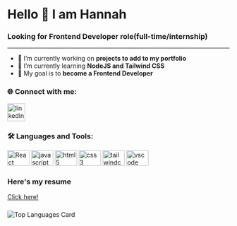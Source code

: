 # Hello 👋 I am Hannah

### Looking for Frontend Developer role(full-time/internship)

***

- 🔭 I’m currently working on **projects to add to my portfolio**
- 🌱 I’m currently learning **NodeJS and Tailwind CSS**
- 🥅  My goal is to **become a Frontend Developer**

### 🌐 Connect with me:

<div>
<a href="https://www.linkedin.com/in/hannahk26/" target="_blank" rel="noopener noreferrer"><img align="center" src="https://upload.wikimedia.org/wikipedia/commons/thumb/c/ca/LinkedIn_logo_initials.png/900px-LinkedIn_logo_initials.png" alt="linkedin-logo" height="40" width="40" target="_blank" rel="noopener noreferrer"/></a>
</div>

### 🛠️ Languages and Tools:

<div> 
<a href="https://reactjs.org/" target="_blank" rel="noreferrer"> <img src="https://upload.wikimedia.org/wikipedia/commons/a/a7/React-icon.svg" alt="React" width="50" height="35"/></a>  
<a href="https://www.javascript.com/" target="_blank" rel="noreferrer"> <img src="https://upload.wikimedia.org/wikipedia/commons/9/99/Unofficial_JavaScript_logo_2.svg" alt="javascript" width="50" height="35"/></a>  
<a href="https://www.w3.org/html/" target="_blank"> <img src="https://upload.wikimedia.org/wikipedia/commons/6/61/HTML5_logo_and_wordmark.svg" alt="html5" width="50" height="35"/></a>
<a href="https://www.w3schools.com/css/" target="_blank" rel="noreferrer"> <img src="https://upload.wikimedia.org/wikipedia/commons/d/d5/CSS3_logo_and_wordmark.svg" alt="css3" width="50" height="35"/></a>
<a href="https://www.photoshop.com/en" target="_blank"> <img src="https://upload.wikimedia.org/wikipedia/commons/9/9d/Tailwind_CSS_Logo.svg" alt="tailwindcss" width="50" height="35"/></a>
<a href="https://code.visualstudio.com/" target="_blank"> <img src="https://upload.wikimedia.org/wikipedia/commons/9/9a/Visual_Studio_Code_1.35_icon.svg" alt="vscode" width="50" height="35"/></a>

### Here's my resume

[Click here!](https://docs.google.com/document/d/1EP9rpC11zXwM9Vw0oakBAaITQxSfWzRsKROm4MiNDCo/edit?usp=drive_link)

###

![Top Languages Card](https://github-readme-stats.vercel.app/api/top-langs/?username=hannahpietersen&layout=compact)






